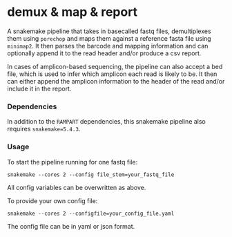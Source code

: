 # demux & map & report

A snakemake pipeline that takes in basecalled fastq files, demultiplexes them using ``porechop`` and maps them against a reference fasta file using ``minimap2``. It then parses the barcode and mapping information and can optionally append it to the read header and/or produce a csv report.

In cases of amplicon-based sequencing, the pipeline can also accept a bed file, which is used to infer which amplicon each read is likely to be. It then can either append the amplicon information to the header of the read and/or include it in the report.

### Dependencies

In addition to the ``RAMPART`` dependencies, this snakemake pipeline also requires ``snakemake=5.4.3``. 

### Usage

To start the pipeline running for one fastq file:
```
snakemake --cores 2 --config file_stem=your_fastq_file
```

All config variables can be overwritten as above.

To provide your own config file: 
```
snakemake --cores 2 --configfile=your_config_file.yaml
```
The config file can be in yaml or json format. 

